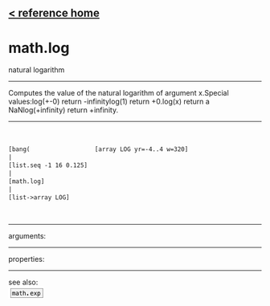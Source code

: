 [< reference home](ceammc_lib.html)
---

# math.log


natural logarithm

---

Computes the value of the natural logarithm of argument x.Special values:log(+-0) return -infinitylog(1) return +0.log(x) return a NaNlog(+infinity) return +infinity.<br>


---


```


[bang(                  [array LOG yr=-4..4 w=320]
|
[list.seq -1 16 0.125]
|
[math.log]
|
[list->array LOG]

            
```

---
arguments:


---
properties:


---
see also:<br>
[![math.exp](img/object_math.exp.png)](math.exp.html)

